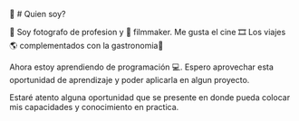 💬 # Quien soy?

📸 Soy fotografo de profesion y 🎥 filmmaker.
Me gusta el cine 🎞 
Los viajes 🌎 complementados con la gastronomia🍻

Ahora estoy aprendiendo de programación 💻.
Espero aprovechar esta oportunidad de aprendizaje y poder aplicarla en algun proyecto.

Estaré atento alguna oportunidad que se presente en donde pueda colocar mis capacidades y conocimiento en practica.
